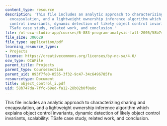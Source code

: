 ```yaml
---
content_type: resource
description: 'This file includes an analytic approach to characterizing sharing and
  encapsulation, and a lightweight ownership inference algorithm which explains object
  control invariants, dynamic detection of likely object control invariants, scalability:
  TSafe case study, related work, and conclusion.'
file: /ol-ocw-studio-app/courses/6-883-program-analysis-fall-2005/58b747da7ffc69edfa1228b02b0f0a8c_object_control_i.pdf
file_size: 306629
file_type: application/pdf
learning_resource_types:
- Projects
license: https://creativecommons.org/licenses/by-nc-sa/4.0/
ocw_type: OCWFile
parent_title: Projects
parent_type: CourseSection
parent_uid: 093f7fe0-0555-3f32-9c47-34c6496785fe
resourcetype: Document
title: object_control_i.pdf
uid: 58b747da-7ffc-69ed-fa12-28b02b0f0a8c
---
```

This file includes an analytic approach to characterizing sharing and encapsulation, and a lightweight ownership inference algorithm which explains object control invariants, dynamic detection of likely object control invariants, scalability: TSafe case study, related work, and conclusion.